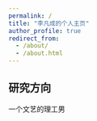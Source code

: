 ```yaml
---
permalink: /
title: "李凡成的个人主页"
author_profile: true
redirect_from: 
  - /about/
  - /about.html
---
```

## 研究方向
一个文艺的理工男